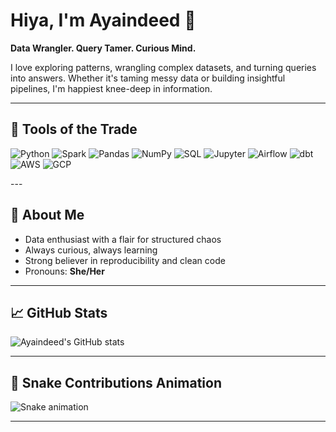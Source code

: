 # Hiya, I'm Ayaindeed 👋

**Data Wrangler. Query Tamer. Curious Mind.**

I love exploring patterns, wrangling complex datasets, and turning queries into answers. Whether it's taming messy data or building insightful pipelines, I'm happiest knee-deep in information.

---

## 🧰 Tools of the Trade
<p align="left">
  <img src="https://img.shields.io/badge/Python-3776AB?style=for-the-badge&logo=python&logoColor=white" alt="Python"/>
  <img src="https://img.shields.io/badge/Apache%20Spark-E25A1C?style=for-the-badge&logo=apachespark&logoColor=white" alt="Spark"/>
  <img src="https://img.shields.io/badge/Pandas-150458?style=for-the-badge&logo=pandas&logoColor=white" alt="Pandas"/>
  <img src="https://img.shields.io/badge/Numpy-013243?style=for-the-badge&logo=numpy&logoColor=white" alt="NumPy"/>
  <img src="https://img.shields.io/badge/SQL-4479A1?style=for-the-badge&logo=postgresql&logoColor=white" alt="SQL"/>
  <img src="https://img.shields.io/badge/Jupyter-F37626?style=for-the-badge&logo=jupyter&logoColor=white" alt="Jupyter"/>
  <img src="https://img.shields.io/badge/Airflow-017CEE?style=for-the-badge&logo=apacheairflow&logoColor=white" alt="Airflow"/>
  <img src="https://img.shields.io/badge/dbt-FF694B?style=for-the-badge&logo=dbt&logoColor=white" alt="dbt"/>
  <img src="https://img.shields.io/badge/AWS-232F3E?style=for-the-badge&logo=amazonaws&logoColor=white" alt="AWS"/>
  <img src="https://img.shields.io/badge/GCP-4285F4?style=for-the-badge&logo=googlecloud&logoColor=white" alt="GCP"/>
</p>
---

## 💬 About Me
- Data enthusiast with a flair for structured chaos
- Always curious, always learning
- Strong believer in reproducibility and clean code
- Pronouns: **She/Her**

---

## 📈 GitHub Stats
![Ayaindeed's GitHub stats](https://github-readme-stats.vercel.app/api?username=Ayaindeed&show_icons=true&hide_title=true&theme=tokyonight)

---

## 🐍 Snake Contributions Animation
![Snake animation](https://github.com/YOUR_USERNAME/Ayaindeed/blob/output/github-contribution-grid-snake.svg)

---
